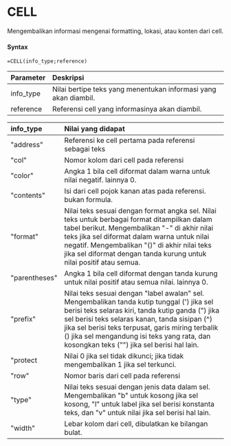 # CELL

Mengembalikan informasi mengenai formatting, lokasi, atau konten dari cell.

#### Syntax

```text
=CELL(info_type;reference)
```

| Parameter | Deskripsi |
| :--- | :--- |
| info\_type | Nilai bertipe teks yang menentukan informasi yang akan diambil. |
| reference | Referensi cell yang informasinya akan diambil. |

| **info\_type** | Nilai yang didapat |
| :--- | :--- |
| "address" | Referensi ke cell pertama pada referensi sebagai teks |
| "col" | Nomor kolom dari cell pada referensi |
| "color" | Angka 1 bila cell diformat dalam warna untuk nilai negatif. lainnya 0. |
| "contents" | Isi dari cell pojok kanan atas pada referensi. bukan formula. |
| "format" | Nilai teks sesuai dengan format angka sel. Nilai teks untuk berbagai format ditampilkan dalam tabel berikut. Mengembalikan "-" di akhir nilai teks jika sel diformat dalam warna untuk nilai negatif. Mengembalikan "\(\)" di akhir nilai teks jika sel diformat dengan tanda kurung untuk nilai positif atau semua. |
| "parentheses" | Angka 1 bila cell diformat dengan tanda kurung untuk nilai positif atau semua nilai. lainnya 0. |
| "prefix" | Nilai teks sesuai dengan "label awalan" sel. Mengembalikan tanda kutip tunggal \('\) jika sel berisi teks selaras kiri, tanda kutip ganda \("\) jika sel berisi teks selaras kanan, tanda sisipan \(^\) jika sel berisi teks terpusat, garis miring terbalik \(\) jika sel mengandung isi teks yang rata, dan kosongkan teks \(""\) jika sel berisi hal lain. |
| "protect | Nilai 0 jika sel tidak dikunci; jika tidak mengembalikan 1 jika sel terkunci. |
| "row" | Nomor baris dari cell pada referensi |
| "type" | Nilai teks sesuai dengan jenis data dalam sel. Mengembalikan "b" untuk kosong jika sel kosong, "l" untuk label jika sel berisi konstanta teks, dan "v" untuk nilai jika sel berisi hal lain. |
| "width" | Lebar kolom dari cell, dibulatkan ke bilangan bulat. |

